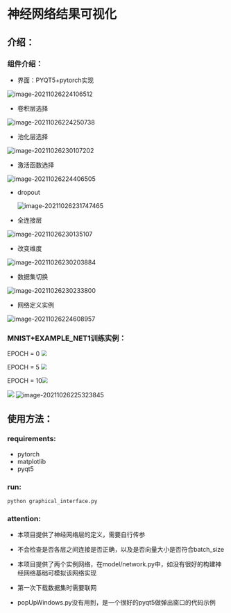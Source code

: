 # 神经网络结果可视化

## 介绍：

### 组件介绍：

- 界面：PYQT5+pytorch实现

![image-20211026224106512](https://raw.githubusercontent.com/learner-lu/picbed/master/image-20211026224106512.png)

- 卷积层选择

![image-20211026224250738](https://raw.githubusercontent.com/learner-lu/picbed/master/image-20211026224250738.png)

- 池化层选择

![image-20211026230107202](https://raw.githubusercontent.com/learner-lu/picbed/master/image-20211026230107202.png)

- 激活函数选择

![image-20211026224406505](https://raw.githubusercontent.com/learner-lu/picbed/master/image-20211026224406505.png)

- dropout 

  ![image-20211026231747465](https://raw.githubusercontent.com/learner-lu/picbed/master/image-20211026231747465.png)
- 全连接层

![image-20211026230135107](https://raw.githubusercontent.com/learner-lu/picbed/master/image-20211026230135107.png)

- 改变维度

![image-20211026230203884](https://raw.githubusercontent.com/learner-lu/picbed/master/image-20211026230203884.png)

- 数据集切换

![image-20211026230233800](https://raw.githubusercontent.com/learner-lu/picbed/master/image-20211026230233800.png)

- 网络定义实例

![image-20211026224608957](https://raw.githubusercontent.com/learner-lu/picbed/master/image-20211026224608957.png)



### MNIST+EXAMPLE_NET1训练实例：

EPOCH = 0 <img src="https://raw.githubusercontent.com/learner-lu/picbed/master/image-20211026224811860.png" alt=" " style="zoom:80%;" />



EPOCH = 5 <img src="https://raw.githubusercontent.com/learner-lu/picbed/master/image-20211026224921794.png" style="zoom:80%;" />

EPOCH = 10<img src="https://raw.githubusercontent.com/learner-lu/picbed/master/image-20211026225138409.png" style="zoom:80%;" />

![](https://raw.githubusercontent.com/learner-lu/picbed/master/image-20211026225344354.png) ![image-20211026225323845](https://raw.githubusercontent.com/learner-lu/picbed/master/image-20211026225323845.png)



## 使用方法：

### requirements:

- pytorch
- matplotlib
- pyqt5



### run:

```shell
python graphical_interface.py
```



### attention:

- 本项目提供了神经网络层的定义，需要自行传参
- 不会检查是否各层之间连接是否正确，以及是否向量大小是否符合batch_size
- 本项目提供了两个实例网络，在model/network.py中，如没有很好的构建神经网络基础可模拟该网络实现

- 第一次下载数据集时需要联网

- popUpWindows.py没有用到，是一个很好的pyqt5做弹出窗口的代码示例

